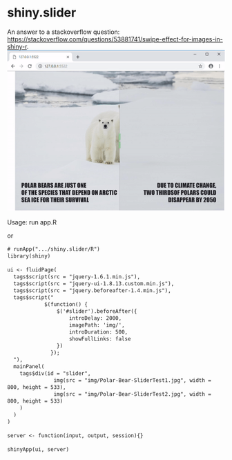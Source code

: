 # shiny.slider

An answer to a stackoverflow question: https://stackoverflow.com/questions/53881741/swipe-effect-for-images-in-shiny-r.
![Slidy_Polars](ezgif-2-c608fe83aa14.gif)

Usage: run app.R

or

```
# runApp(".../shiny.slider/R")
library(shiny)

ui <- fluidPage(
  tags$script(src = "jquery-1.6.1.min.js"),
  tags$script(src = "jquery-ui-1.8.13.custom.min.js"),
  tags$script(src = "jquery.beforeafter-1.4.min.js"),
  tags$script("
            $(function() {
                $('#slider').beforeAfter({
                    introDelay: 2000,
                    imagePath: 'img/',
                    introDuration: 500,
                    showFullLinks: false
                })
              });
  "),
  mainPanel(
    tags$div(id = "slider",
               img(src = "img/Polar-Bear-SliderTest1.jpg", width = 800, height = 533),
               img(src = "img/Polar-Bear-SliderTest2.jpg", width = 800, height = 533)
    )
  )
)

server <- function(input, output, session){}

shinyApp(ui, server)
```
